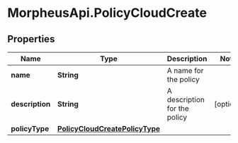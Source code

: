 # MorpheusApi.PolicyCloudCreate

## Properties

Name | Type | Description | Notes
------------ | ------------- | ------------- | -------------
**name** | **String** | A name for the policy | 
**description** | **String** | A description for the policy | [optional] 
**policyType** | [**PolicyCloudCreatePolicyType**](PolicyCloudCreatePolicyType.md) |  | 


